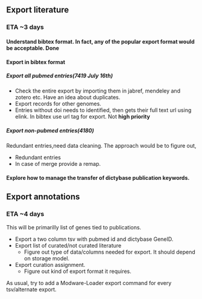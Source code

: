 ## Export literature
### ETA ~3 days

#### Understand bibtex format. In fact, any of the popular export format would be acceptable. __Done__
#### Export in bibtex format
##### Export all pubmed entries(7419 July 16th)
* Check the entire export by importing them in jabref, mendeley and zotero etc. Have an idea about duplicates.
* Export records for other genomes.
* Entries without doi needs to identified, then gets their full text url using elink. In bibtex use url tag for export. Not __high priority__

##### Export non-pubmed entries(4180)
Redundant entries,need data cleaning. The approach would be to figure out, 
* Redundant entries
* In case of merge provide a remap.

#### Explore how to manage the transfer of dictybase publication keywords.
    
    

## Export annotations
### ETA ~4 days
This will be primarilly list of genes tied to publications. 

* Export a two column tsv with pubmed id and dictybase GeneID.
* Export list of curated/not curated literature
  * Figure out type of data/columns needed for export. It should depend on storage model.
* Export curation assignment.
  * Figure out kind of export format it requires.

As usual, try to add a Modware-Loader export command for every tsv/alternate export.

